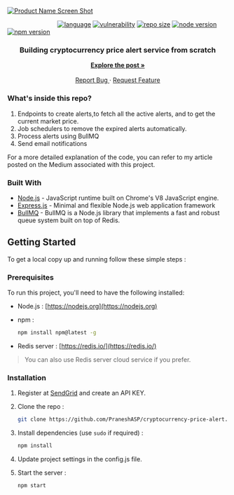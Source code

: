 [![Product Name Screen Shot](https://cdn-images-1.medium.com/max/2560/1*pOv2RLIpBkCLEeUGzH6iDg.jpeg)]()

&nbsp;&nbsp;&nbsp;&nbsp;&nbsp;&nbsp;&nbsp;&nbsp;&nbsp;&nbsp;&nbsp;&nbsp;&nbsp;&nbsp;&nbsp;&nbsp;&nbsp;&nbsp;&nbsp;&nbsp;&nbsp;&nbsp;&nbsp;&nbsp;&nbsp;&nbsp;&nbsp;&nbsp;
[![language](https://img.shields.io/github/languages/top/PraneshASP/node-authentication-jwt-mongodb)]("https://github.com/PraneshASP/cryptocurrency-price-alert")
[![vulnerability](https://img.shields.io/snyk/vulnerabilities/github/PraneshASP/node-authentication-jwt-mongodb)](https://github.com/PraneshASP/cryptocurrency-price-alert)
[![repo size](https://img.shields.io/github/repo-size/PraneshASP/node-authentication-jwt-mongodb)](https://github.com/PraneshASP/cryptocurrency-price-alert)
[![node version](https://img.shields.io/node/v/npm)](https://github.com/PraneshASP/cryptocurrency-price-alert)
[![npm version](https://img.shields.io/npm/v/npm)](https://github.com/PraneshASP/cryptocurrency-price-alert)

<!-- PROJECT LOGO -->
<p align="center">
  <h3 align="center">Building cryptocurrency price alert service from scratch</h3>
  <p align="center">
     <a href="https://pranesh-a-s.medium.com/how-to-build-simple-and-secure-rest-api-for-user-authentication-using-node-js-jwt-and-mongodb-2bdeb3e5427e"><strong>Explore the post »</strong></a>
     <br /> <br />
    <a href="https://github.com/PraneshASP/cryptocurrency-price-alert/issues">Report Bug </a>
    ·
    <a href="https://github.com/PraneshASP/cryptocurrency-price-alert/issues"> Request Feature</a>
  </p>
</p>

<!-- ABOUT THE PROJECT -->

### What's inside this repo?

1. Endpoints to create alerts,to fetch all the active alerts, and to get the current market price.
2. Job schedulers to remove the expired alerts automatically.
3. Process alerts using BullMQ
4. Send email notifications

For a more detailed explanation of the code, you can refer to my article posted on the Medium associated with this project.

### Built With

- [Node.js]() - JavaScript runtime built on Chrome's V8 JavaScript engine.
- [Express.js]() - Minimal and flexible Node.js web application framework
- [BullMQ]() - BullMQ is a Node.js library that implements a fast and robust queue system built on top of Redis.

<!-- GETTING STARTED -->

## Getting Started

To get a local copy up and running follow these simple steps :

### Prerequisites

To run this project, you'll need to have the following installed:

- Node.js : [https://nodejs.org](https://nodejs.org)

- npm :
  ```sh
  npm install npm@latest -g
  ```
- Redis server : [https://redis.io/](https://redis.io/) <br>

> You can also use Redis server cloud service if you prefer.
> <br>

### Installation

1. Register at [SendGrid](https://sendgrid.com) and create an API KEY.

2. Clone the repo :
   ```sh
   git clone https://github.com/PraneshASP/cryptocurrency-price-alert.git
   ```
3. Install dependencies (use `sudo` if required) :

   ```sh
   npm install
   ```

4. Update project settings in the config.js file.
5. Start the server :
   ```sh
   npm start
   ```
